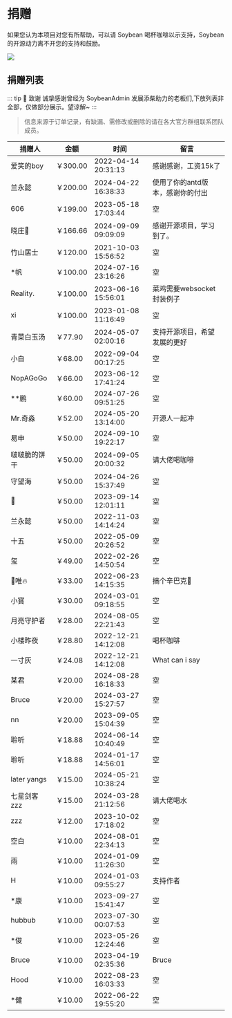 # 捐赠

如果您认为本项目对您有所帮助，可以请 Soybean 喝杯咖啡以示支持，Soybean 的开源动力离不开您的支持和鼓励。

![](https://soybeanjs-1300612522.cos.ap-guangzhou.myqcloud.com/uPic/donation.png)


## 捐赠列表

::: tip 🎉 致谢
诚挚感谢曾经为 SoybeanAdmin 发展添柴助力的老板们,下放列表非全部，仅做部分展示。望谅解~
:::

> 信息来源于订单记录，有缺漏、需修改或删除的请在各大官方群组联系团队成员。

| 捐赠人         | 金额      | 时间                  | 留言                 |
|-------------|---------|---------------------|--------------------|
| 爱笑的boy      | ￥300.00 | 2022-04-14 20:31:13 | 感谢感谢，工资15k了        |
| 兰永懿         | ￥200.00 | 2024-04-22 16:38:33 | 使用了你的antd版本，感谢你的付出 |
| 606         | ￥199.00 | 2023-05-18 17:03:44 | 空                  |
| 晓庄💪        | ￥166.66 | 2024-09-09 09:09:09 | 感谢开源项目，学习到了。       |
| 竹山居士        | ￥120.00 | 2021-10-03 15:56:52 | 空                  |
| *帆          | ￥100.00 | 2024-07-16 23:16:26 | 空                  |
| Reality.    | ￥100.00 | 2023-06-16 15:56:01 | 菜鸡需要websocket封装例子  |
| xi          | ￥100.00 | 2023-01-08 11:16:49 | 空                  |
| 青菜白玉汤       | ￥77.90  | 2024-05-07 02:00:16 | 支持开源项目，希望发展的更好     |
| 小白          | ￥68.00  | 2022-09-04 00:17:25 | 空                  |
| NopAGoGo    | ￥66.00  | 2023-06-12 17:41:24 | 空                  |
| **鹏         | ￥60.00  | 2024-07-26 09:51:25 | 空                  |
| Mr.奇淼       | ￥52.00  | 2024-05-20 13:14:00 | 开源人一起冲             |
| 易申          | ￥50.00  | 2024-09-10 19:22:17 | 空                  |
| 啵啵脆的饼干      | ￥50.00  | 2024-09-05 20:00:32 | 请大佬喝咖啡             |
| 守望海         | ￥50.00  | 2024-04-26 15:37:49 | 空                  |
| 👿          | ￥50.00  | 2023-09-14 12:01:11 | 空                  |
| 兰永懿         | ￥50.00  | 2022-11-03 14:14:24 | 空                  |
| 十五          | ￥50.00  | 2022-05-09 20:26:52 | 空                  |
| 玺           | ￥49.00  | 2022-02-26 14:50:54 | 空                  |
| 🚈唯🔥       | ￥33.00  | 2022-06-23 14:15:35 | 搞个辛巴克🧋            |
| 小寳          | ￥30.00  | 2024-03-01 09:18:55 | 空                  |
| 月亮守护者       | ￥28.00  | 2024-08-05 22:21:43 | 空                  |
| 小楼昨夜        | ￥28.80  | 2022-12-21 14:12:08 | 喝杯咖啡               |
| 一寸灰         | ￥24.08  | 2022-12-21 14:12:08 | What can i say     |
| 某君          | ￥20.00  | 2024-08-28 16:18:33 | 空                  |
| Bruce       | ￥20.00  | 2024-03-27 15:27:57 | 空                  |
| nn          | ￥20.00  | 2023-09-05 15:04:39 | 空                  |
| 聆听          | ￥18.88  | 2024-06-14 10:40:49 | 空                  |
| 聆听          | ￥18.88  | 2024-01-17 14:56:01 | 空                  |
| later yangs | ￥15.00  | 2024-05-21 10:38:24 | 空                  |
| 七星剑客zzz     | ￥15.00  | 2024-03-28 21:12:56 | 请大佬喝水              |
| zzz         | ￥12.00  | 2023-10-02 17:18:02 | 空                  |
| 空白          | ￥10.00  | 2024-08-01 22:34:13 | 空                  |
| 雨           | ￥10.00  | 2024-01-09 11:26:30 | 空                  |
| H           | ￥10.00  | 2024-01-03 09:55:27 | 支持作者               |
| *康          | ￥10.00  | 2023-09-27 15:41:47 | 空                  |
| hubbub      | ￥10.00  | 2023-07-30 00:07:53 | 空                  |
| *俊          | ￥10.00  | 2023-05-26 12:24:46 | 空                  |
| Bruce       | ￥10.00  | 2023-04-19 02:35:36 | Bruce              |
| Hood        | ￥10.00  | 2022-08-23 16:03:33 | 空                  |
| *健          | ￥10.00  | 2022-06-22 19:55:20 | 空                  |
